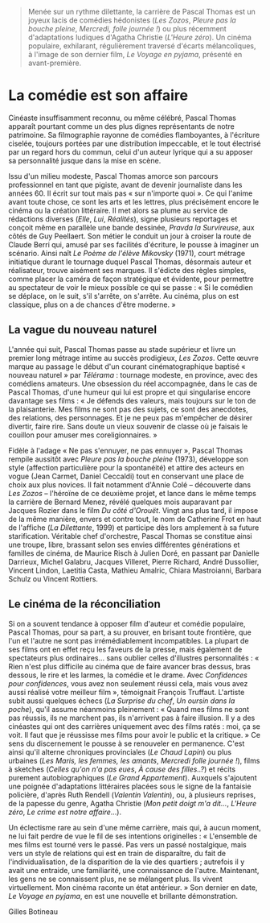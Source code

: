 > Menée sur un rythme dilettante, la carrière de Pascal Thomas est un joyeux lacis de comédies hédonistes (_Les Zozos_, _Pleure pas la bouche pleine_, _Mercredi, folle journée !_) ou plus récemment d'adaptations ludiques d'Agatha Christie (_L'Heure zéro_). Un cinéma populaire, exhilarant, régulièrement traversé d'écarts mélancoliques, à l'image de son dernier film, _Le Voyage en pyjama_, présenté en avant-première.

# La comédie est son affaire

Cinéaste insuffisamment reconnu, ou même célébré, Pascal Thomas apparaît pourtant comme un des plus dignes représentants de notre patrimoine. Sa filmographie rayonne de comédies flamboyantes, à l'écriture ciselée, toujours portées par une distribution impeccable, et le tout électrisé par un regard hors du commun, celui d'un auteur lyrique qui a su apposer sa personnalité jusque dans la mise en scène.

Issu d'un milieu modeste, Pascal Thomas amorce son parcours professionnel en tant que pigiste, avant de devenir journaliste dans les années 60. Il écrit sur tout mais pas « sur n'importe quoi ». Ce qui l'anime avant toute chose, ce sont les arts et les lettres, plus précisément encore le cinéma ou la création littéraire. Il met alors sa plume au service de rédactions diverses (_Elle_, _Lui_, _Réalités_), signe plusieurs reportages et conçoit même en parallèle une bande dessinée, _Pravda la Survireuse_, aux côtés de Guy Peellaert. Son métier le conduit un jour à croiser la route de Claude Berri qui, amusé par ses facilités d'écriture, le pousse à imaginer un scénario. Ainsi naît _Le Poème de l'élève Mikovsky_ (1971), court métrage initiatique durant le tournage duquel Pascal Thomas, désormais auteur et réalisateur, trouve aisément ses marques. Il s'édicte des règles simples, comme placer la caméra de façon stratégique et évidente, pour permettre au spectateur de voir le mieux possible ce qui se passe : « Si le comédien se déplace, on le suit, s'il s'arrête, on s'arrête. Au cinéma, plus on est classique, plus on a de chances d'être moderne. »

## La vague du nouveau naturel

L'année qui suit, Pascal Thomas passe au stade supérieur et livre un premier long métrage intime au succès prodigieux, _Les Zozos_. Cette œuvre marque au passage le début d'un courant cinématographique baptisé « nouveau naturel » par _Télérama_ : tournage modeste, en province, avec des comédiens amateurs. Une obsession du réel accompagnée, dans le cas de Pascal Thomas, d'une humeur qui lui est propre et qui singularise encore davantage ses films : « Je défends des valeurs, mais toujours sur le ton de la plaisanterie. Mes films ne sont pas des sujets, ce sont des anecdotes, des relations, des personnages. Et je ne peux pas m'empêcher de désirer divertir, faire rire. Sans doute un vieux souvenir de classe où je faisais le couillon pour amuser mes coreligionnaires. »

Fidèle à l'adage « Ne pas s'ennuyer, ne pas ennuyer », Pascal Thomas rempile aussitôt avec _Pleure pas la bouche pleine_ (1973), développe son style (affection particulière pour la spontanéité) et attire des acteurs en vogue (Jean Carmet, Daniel Ceccaldi) tout en conservant une place de choix aux plus novices. Il fait notamment d'Annie Colé – découverte dans _Les Zozos_ – l'héroïne de ce deuxième projet, et lance dans le même temps la carrière de Bernard Menez, révélé quelques mois auparavant par Jacques Rozier dans le film _Du côté d'Orouët_. Vingt ans plus tard, il impose de la même manière, envers et contre tout, le nom de Catherine Frot en haut de l'affiche (_La Dilettante_, 1999) et participe dès lors amplement à sa future starification. Véritable chef d'orchestre, Pascal Thomas se constitue ainsi une troupe, libre, brassant selon ses envies différentes générations et familles de cinéma, de Maurice Risch à Julien Doré, en passant par Danielle Darrieux, Michel Galabru, Jacques Villeret, Pierre Richard, André Dussollier, Vincent Lindon, Laetitia Casta, Mathieu Amalric, Chiara Mastroianni, Barbara Schulz ou Vincent Rottiers.

## Le cinéma de la réconciliation

Si on a souvent tendance à opposer film d'auteur et comédie populaire, Pascal Thomas, pour sa part, a su prouver, en brisant toute frontière, que l'un et l'autre ne sont pas irrémédiablement incompatibles. La plupart de ses films ont en effet reçu les faveurs de la presse, mais également de spectateurs plus ordinaires... sans oublier celles d'illustres personnalités : « Rien n'est plus difficile au cinéma que de faire avancer bras dessus, bras dessous, le rire et les larmes, la comédie et le drame. Avec _Confidences pour confidences_, vous avez non seulement réussi cela, mais vous avez aussi réalisé votre meilleur film », témoignait François Truffaut. L'artiste subit aussi quelques échecs (_La Surprise du chef_, _Un oursin dans la poche_), qu'il assume néanmoins pleinement : « Quand mes films ne sont pas réussis, ils ne marchent pas, ils n'arrivent pas à faire illusion. Il y a des cinéastes qui ont des carrières uniquement avec des films ratés : moi, ça se voit. Il faut que je réussisse mes films pour avoir le public et la critique. » Ce sens du discernement le pousse à se renouveler en permanence. C'est ainsi qu'il alterne chroniques provinciales (_Le Chaud Lapin_) ou plus urbaines (_Les Maris, les femmes, les amants_, _Mercredi folle journée !_), films à sketches (_Celles qu'on n'a pas eues_, _À cause des filles..?_) et récits purement autobiographiques (_Le Grand Appartement_). Auxquels s'ajoutent une poignée d'adaptations littéraires placées sous le signe de la fantaisie policière, d'après Ruth Rendell (_Valentin Valentin_), ou, à plusieurs reprises, de la papesse du genre, Agatha Christie (_Mon petit doigt m'a dit..._, _L'Heure zéro_, _Le crime est notre affaire_...).

Un éclectisme rare au sein d'une même carrière, mais qui, à aucun moment, ne lui fait perdre de vue le fil de ses intentions originelles : « L'ensemble de mes films est tourné vers le passé. Pas vers un passé nostalgique, mais vers un style de relations qui est en train de disparaître, du fait de l'individualisation, de la disparition de la vie des quartiers ; autrefois il y avait une entraide, une familiarité, une connaissance de l'autre. Maintenant, les gens ne se connaissent plus, ne se mélangent plus. Ils vivent virtuellement. Mon cinéma raconte un état antérieur. » Son dernier en date, _Le Voyage en pyjama_, en est une nouvelle et brillante démonstration.

Gilles Botineau

